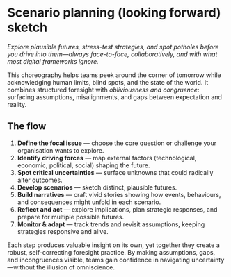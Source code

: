 # Scenario planning (looking forward) sketch

*Explore plausible futures, stress-test strategies, and spot potholes before you drive into them—always face-to-face, collaboratively, and with what most digital frameworks ignore.*

This choreography helps teams peek around the corner of tomorrow while acknowledging human limits, 
blind spots, and the state of the world. It combines structured foresight with *obliviousness and 
congruence*: surfacing assumptions, misalignments, and gaps between expectation and reality.

## The flow

1. **Define the focal issue** — choose the core question or challenge your organisation wants to explore.
2. **Identify driving forces** — map external factors (technological, economic, political, social) shaping the future.
3. **Spot critical uncertainties** — surface unknowns that could radically alter outcomes.
4. **Develop scenarios** — sketch distinct, plausible futures.
5. **Build narratives** — craft vivid stories showing how events, behaviours, and consequences might unfold in each scenario.
6. **Reflect and act** — explore implications, plan strategic responses, and prepare for multiple possible futures.
7. **Monitor & adapt** — track trends and revisit assumptions, keeping strategies responsive and alive.

Each step produces valuable insight on its own, yet together they create a robust, self-correcting foresight 
practice. By making assumptions, gaps, and incongruences visible, teams gain confidence in navigating 
uncertainty—without the illusion of omniscience.

